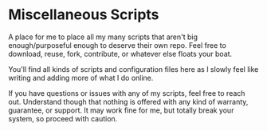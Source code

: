 # Miscellaneous Scripts
A place for me to place all my many scripts that aren't big enough/purposeful enough to deserve their own repo. Feel free to download, reuse, fork, contribute, or whatever else floats your boat.

You'll find all kinds of scripts and configuration files here as I slowly feel like writing and adding more of what I do online.

If you have questions or issues with any of my scripts, feel free to reach out. Understand though that nothing is offered with any kind of warranty, guarantee, or support. It may work fine for me, but totally break your system, so proceed with caution.